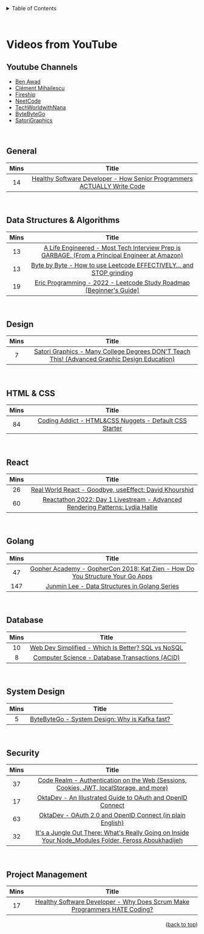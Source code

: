 <div id="top"></div>

<details>
  <summary>Table of Contents</summary>
  <ul>
    <li><a href="#youtube-channels">YouTube Channels</a></li>
    <li><a href="#general">General</a></li>
    <li><a href="#data-structures--algorithms">Data Structures & Algorithms</a></li>
    <li><a href="#design">Design</a></li>
    <li><a href="#html--css">HTML & CSS</a></li>
    <li><a href="#react">React</a></li>
    <li><a href="#golang">Golang</a></li>
    <li><a href="#database">Database</a></li>
    <li><a href="#system-design">System Design</a></li>
    <li><a href="#security">Security</a></li>
    <li><a href="#project-management">Project Management</a></li>
  </ul>
</details>

&nbsp;

# Videos from YouTube

## Youtube Channels

- [Ben Awad](https://www.youtube.com/channel/UC-8QAzbLcRglXeN_MY9blyw)
- [Clément Mihailescu](https://www.youtube.com/channel/UCaO6VoaYJv4kS-TQO_M-N_g)
- [Fireship](https://www.youtube.com/Fireship)
- [NeetCode](https://www.youtube.com/NeetCode)
- [TechWorldwithNana](https://www.youtube.com/TechWorldwithNana)
- [ByteByteGo](https://www.youtube.com/ByteByteGo)
- [SatoriGraphics](https://www.youtube.com/SatoriGraphics)

&nbsp;

## General

| Mins |                                                         Title                                                          |
| :--: | :--------------------------------------------------------------------------------------------------------------------: |
|  14  | [Healthy Software Developer - How Senior Programmers ACTUALLY Write Code](https://www.youtube.com/watch?v=oJbfMBROEO0) |

&nbsp;

## Data Structures & Algorithms

| Mins |                                                                     Title                                                                     |
| :--: | :-------------------------------------------------------------------------------------------------------------------------------------------: |
|  13  | [A Life Engineered - Most Tech Interview Prep is GARBAGE. (From a Principal Engineer at Amazon)](https://www.youtube.com/watch?v=0Z9RW_hhUT4) |
|  13  |               [Byte by Byte - How to use Leetcode EFFECTIVELY… and STOP grinding](https://www.youtube.com/watch?v=GbyXxUDVeAo)                |
|  19  |              [Eric Programming - 2022 - Leetcode Study Roadmap [Beginner's Guide]](https://www.youtube.com/watch?v=wrNEKxlDWlw)               |

&nbsp;

## Design

| Mins |                                                                    Title                                                                    |
| :--: | :-----------------------------------------------------------------------------------------------------------------------------------------: |
|  7   | [Satori Graphics - Many College Degrees DON'T Teach This! (Advanced Graphic Design Education)](https://www.youtube.com/watch?v=SVg8rQyIwjw) |

&nbsp;

## HTML & CSS

| Mins |                                                 Title                                                 |
| :--: | :---------------------------------------------------------------------------------------------------: |
|  84  | [Coding Addict - HTML&CSS Nuggets - Default CSS Starter](https://www.youtube.com/watch?v=UDdyGNlQK5w) |

&nbsp;

## React

| Mins |                                                                Title                                                                 |
| :--: | :----------------------------------------------------------------------------------------------------------------------------------: |
|  26  |                [Real World React - Goodbye, useEffect: David Khourshid](https://www.youtube.com/watch?v=HPoC-k7Rxwo)                 |
|  60  | [Reactathon 2022: Day 1 Livestream - Advanced Rendering Patterns: Lydia Hallie](https://www.youtube.com/watch?v=V5hPAl1q7vo&t=3563s) |

&nbsp;

## Golang

| Mins |                                                                Title                                                                 |
| :--: | :----------------------------------------------------------------------------------------------------------------------------------: |
|  47  |     [Gopher Academy - GopherCon 2018: Kat Zien - How Do You Structure Your Go Apps](https://www.youtube.com/watch?v=oL6JBUk6tj0)     |
| 147  | [Junmin Lee - Data Structures in Golang Series](https://www.youtube.com/watch?v=3DYIgTC4T1o&list=PL0q7mDmXPZm7s7weikYLpNZBKk5dCoWm6) |

&nbsp;

## Database

| Mins |                                               Title                                               |
| :--: | :-----------------------------------------------------------------------------------------------: |
|  10  | [Web Dev Simplified - Which Is Better? SQL vs NoSQL](https://www.youtube.com/watch?v=t0GlGbtMTio) |
|  8   |  [Computer Science - Database Transactions (ACID)](https://www.youtube.com/watch?v=AcqtAEzuoj0)   |

&nbsp;

## System Design

| Mins |                                             Title                                             |
| :--: | :-------------------------------------------------------------------------------------------: |
|  5   | [ByteByteGo - System Design: Why is Kafka fast?](https://www.youtube.com/watch?v=UNUz1-msbOM) |

&nbsp;

## Security

| Mins |                                                                        Title                                                                        |
| :--: | :-------------------------------------------------------------------------------------------------------------------------------------------------: |
|  37  |       [Code Realm - Authentication on the Web (Sessions, Cookies, JWT, localStorage, and more)](https://www.youtube.com/watch?v=2PPSXonhIck)        |
|  17  |                      [OktaDev - An Illustrated Guide to OAuth and OpenID Connect](https://www.youtube.com/watch?v=t18YB3xDfXI)                      |
|  63  |                      [OktaDev - OAuth 2.0 and OpenID Connect (in plain English)](https://www.youtube.com/watch?v=996OiexHze0)                       |
|  32  | [It's a Jungle Out There: What's Really Going on Inside Your Node_Modules Folder, Feross Aboukhadijeh](https://www.youtube.com/watch?v=-uAX28hfZcc) |

&nbsp;

## Project Management

| Mins |                                                          Title                                                           |
| :--: | :----------------------------------------------------------------------------------------------------------------------: |
|  17  | [Healthy Software Developer - Why Does Scrum Make Programmers HATE Coding?](https://www.youtube.com/watch?v=HURvJDldVGA) |

<p align="right">(<a href="#top">back to top</a>)</p>
